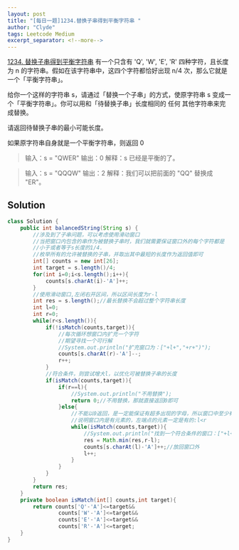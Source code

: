 ```yaml
---
layout: post
title: "[每日一题]1234.替换子串得到平衡字符串 "
author: "Clyde"
tags: Leetcode Medium
excerpt_separator: <!--more-->
---
```


[1234. 替换子串得到平衡字符串](https://leetcode.cn/problems/replace-the-substring-for-balanced-string/)    有一个只含有 'Q', 'W', 'E', 'R' 四种字符，且长度为 n 的字符串。假如在该字符串中，这四个字符都恰好出现 n/4 次，那么它就是一个「平衡字符串」。<!--more-->

给你一个这样的字符串 s，请通过「替换一个子串」的方式，使原字符串 s 变成一个「平衡字符串」。你可以用和「待替换子串」长度相同的 任何 其他字符串来完成替换。

请返回待替换子串的最小可能长度。

如果原字符串自身就是一个平衡字符串，则返回 0

> 输入：s = "QWER"
> 输出：0
> 解释：s 已经是平衡的了。

> 输入：s = "QQQW"
> 输出：2
> 解释：我们可以把前面的 "QQ" 替换成 "ER"。


## Solution 

```java
class Solution {
    public int balancedString(String s) {
        //涉及到了子串问题，可以考虑使用滑动窗口
        //当把窗口内包含的串作为被替换子串时，我们就需要保证窗口外的每个字符都是
        //小于或者等于s长度的1/4.
        //枚举所有的允许被替换的子串，并取出其中最短的长度作为返回值即可
        int[] counts = new int[26];
        int target = s.length()/4;
        for(int i=0;i<s.length();i++){
            counts[s.charAt(i)-'A']++;
        }
        //使用滑动窗口,左闭右开区间，所以区间长度为r-l
        int res = s.length();//最长替换不会超过整个字符串长度
        int l=0;
        int r=0;
        while(r<s.length()){
            if(!isMatch(counts,target)){
                //每次循环想窗口内扩充一个字符
                //期望寻找一个可行解
                //System.out.println("扩充窗口为：["+l+","+r+")");
                counts[s.charAt(r)-'A']--;
                r++;
            }
            //符合条件，则尝试增大l，以优化可被替换子串的长度
            if(isMatch(counts,target)){
                if(r==l){
                    //System.out.println("不用替换");
                    return 0;//不用替换，那就直接返回0即可
                }else{
                    //不能以0返回，是一定能保证有超多出现的字母，所以窗口中至少有一个元素
                    //说明窗口内是有元素的，左端点的元素一定是有的:l<r
                    while(isMatch(counts,target)){
                        //System.out.println("找到一个符合条件的窗口：["+l+","+r+")");
                        res = Math.min(res,r-l);
                        counts[s.charAt(l)-'A']++;//放回窗口外
                        l++;
                    }
                }
            }
        }
        return res;
    }
    private boolean isMatch(int[] counts,int target){
        return counts['Q'-'A']<=target&&
                counts['W'-'A']<=target&&
                counts['E'-'A']<=target&&
                counts['R'-'A']<=target;
    }
}
```
